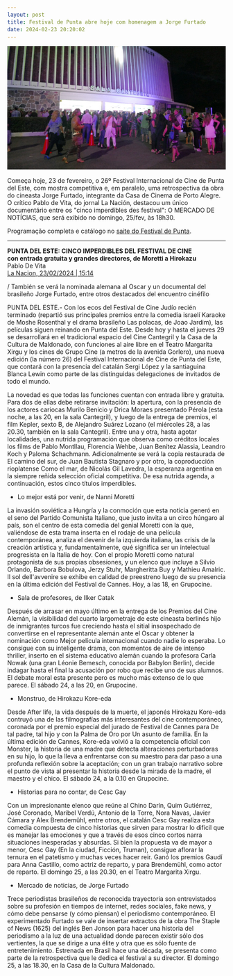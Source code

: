 ```yaml
---
layout: post
title: Festival de Punta abre hoje com homenagem a Jorge Furtado
date: 2024-02-23 20:20:02
---
```

![](/uploads/festiv-punta.jpg)

Começa hoje, 23 de fevereiro, o 26º Festival Internacional de Cine de Punta del Este, com mostra competitiva e, em paralelo, uma retrospectiva da obra do cineasta Jorge Furtado, integrante da Casa de Cinema de Porto Alegre. O crítico Pablo de Vita, do jornal La Nación, destacou um único documentário entre os "cinco imperdibles des festival": O MERCADO DE NOTÍCIAS, que será exibido no domingo, 25/fev, às 18h30.

Programação completa e catálogo no [saite do Festival de Punta](https://cinepunta.uy/).

- - -

**PUNTA DEL ESTE: CINCO IMPERDIBLES DEL FESTIVAL DE CINE**\
**con entrada gratuita y grandes directores, de Moretti a Hirokazu**\
Pablo De Vita\
[La Nacion, 23/02/2024 | 15:14](https://www.lanacion.com.ar/espectaculos/cine/punta-del-este-cinco-imperdibles-del-festival-de-cine-con-entrada-gratuita-y-grandes-directores-de-nid23022024/)

/ También se verá la nominada alemana al Oscar y un documental del brasileño Jorge Furtado, entre otros destacados del encuentro cinéfilo

PUNTA DEL ESTE.- Con los ecos del Festival de Cine Judío recién terminado (repartió sus principales premios entre la comedia israelí Karaoke de Moshe Rosenthal y el drama brasileño Las polacas, de Joao Jardim), las películas siguen reinando en Punta del Este. Desde hoy y hasta el jueves 29 se desarrollará en el tradicional espacio del Cine Cantegril y la Casa de la Cultura de Maldonado, con funciones al aire libre en el Teatro Margarita Xirgu y los cines de Grupo Cine (a metros de la avenida Gorlero), una nueva edición (la número 26) del Festival Internacional de Cine de Punta del Este, que contará con la presencia del catalán Sergi López y la santiaguina Blanca Lewin como parte de las distinguidas delegaciones de invitados de todo el mundo.

La novedad es que todas las funciones cuentan con entrada libre y gratuita. Para dos de ellas debe retirarse invitación: la apertura, con la presencia de los actores cariocas Murilo Benicio y Drica Moraes presentado Pérola (esta noche, a las 20, en la sala Cantegril), y luego de la entrega de premios, el film Kepler, sexto B, de Alejandro Suárez Lozano (el miércoles 28, a las 20.30, también en la sala Cantegril). Entre una y otra, hasta agotar localidades, una nutrida programación que observa como créditos locales los films de Pablo Montllau, Florencia Wehbe, Juan Benítez Alassia, Leandro Koch y Paloma Schachmann. Adicionalmente se verá la copia restaurada de El camino del sur, de Juan Bautista Stagnaro y por otro, la coproducción rioplatense Como el mar, de Nicolás Gil Lavedra, la esperanza argentina en la siempre reñida selección oficial competitiva. De esa nutrida agenda, a continuación, estos cinco títulos imperdibles.

* Lo mejor está por venir, de Nanni Moretti

La invasión soviética a Hungría y la conmoción que esta noticia generó en el seno del Partido Comunista Italiano, que justo invita a un circo húngaro al país, son el centro de esta comedia del genial Moretti con la que, valiéndose de esta trama inserta en el rodaje de una película contemporánea, analiza el devenir de la izquierda italiana, las crisis de la creación artística y, fundamentalmente, qué significa ser un intelectual progresista en la Italia de hoy. Con el propio Moretti como natural protagonista de sus propias obsesiones, y un elenco que incluye a Silvio Orlando, Barbora Bobulova, Jerzy Stuhr, Margheritta Buy y Mathieu Amalric. Il sol dell'avvenire se exhibe en calidad de preestreno luego de su presencia en la última edición del Festival de Cannes. Hoy, a las 18, en Grupocine.

* Sala de profesores, de Ilker Catak

Después de arrasar en mayo último en la entrega de los Premios del Cine Alemán, la visibilidad del cuarto largometraje de este cineasta berlinés hijo de inmigrantes turcos fue creciendo hasta el sitial insospechado de convertirse en el representante alemán ante el Oscar y obtener la nominación como Mejor película internacional cuando nadie lo esperaba. Lo consigue con su inteligente drama, con momentos de aire de intenso thriller, inserto en el sistema educativo alemán cuando la profesora Carla Nowak (una gran Léonie Bemesch, conocida por Babylon Berlin), decide indagar hasta el final la acusación por robo que recibe uno de sus alumnos. El debate moral esta presente pero es mucho más extenso de lo que parece. El sábado 24, a las 20, en Grupocine.

* Monstruo, de Hirokazu Kore-eda

Desde After life, la vida después de la muerte, el japonés Hirokazu Kore-eda contruyó una de las filmografías más interesantes del cine contemporáneo, coronada por el premio especial del jurado de Festival de Cannes para De tal padre, tal hijo y con la Palma de Oro por Un asunto de familia. En la última edición de Cannes, Kore-eda volvió a la competencia oficial con Monster, la historia de una madre que detecta alteraciones perturbadoras en su hijo, lo que la lleva a enfrentarse con su maestro para dar paso a una profunda reflexión sobre la aceptación; con un gran trabajo narrativo sobre el punto de vista al presentar la historia desde la mirada de la madre, el maestro y el chico. El sábado 24, a la 0.10 en Grupocine.

* Historias para no contar, de Cesc Gay

Con un impresionante elenco que reúne al Chino Darín, Quim Gutiérrez, José Coronado, Maribel Verdú, Antonio de la Torre, Nora Navas, Javier Cámara y Alex Brendemûhl, entre otros, el catalán Cesc Gay realiza esta comedia compuesta de cinco historias que sirven para mostrar lo dificil que es manejar las emociones y que a través de esos cinco cortos narra situaciones inesperadas y absurdas. Si bien la propuesta va de mayor a menor, Cesc Gay (En la ciudad, Ficción, Truman), consigue aflorar la ternura en el patetismo y muchas veces hacer reir. Ganó los premios Gaudí para Anna Castillo, como actriz de reparto, y para Brendemühl, como actor de reparto. El domingo 25, a las 20.30, en el Teatro Margarita Xirgu.

* Mercado de noticias, de Jorge Furtado

Trece periodistas brasileños de reconocida trayectoria son entrevistados sobre su profesión en tiempos de internet, redes sociales, fake news, y cómo debe pensarse (y cómo piensan) el periodismo contemporáneo. El experimentado Furtado se vale de insertar extractos de la obra The Staple of News (1625) del inglés Ben Jonson para hacer una historia del periodismo a la luz de una actualidad donde parecen existir sólo dos vertientes, la que se dirige a una élite y otra que es sólo fuente de entretenimiento. Estrenada en Brasil hace una década, se presenta como parte de la retrospectiva que le dedica el festival a su director. El domingo 25, a las 18.30, en la Casa de la Cultura Maldonado.